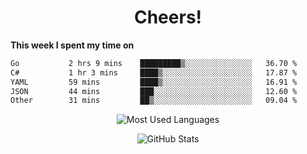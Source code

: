 <h1 align="center">Cheers!</h1>

**This week I spent my time on**
<!--START_SECTION:waka-->

```txt
Go           2 hrs 9 mins    █████████▒░░░░░░░░░░░░░░░   36.70 %
C#           1 hr 3 mins     ████▒░░░░░░░░░░░░░░░░░░░░   17.87 %
YAML         59 mins         ████▒░░░░░░░░░░░░░░░░░░░░   16.91 %
JSON         44 mins         ███░░░░░░░░░░░░░░░░░░░░░░   12.60 %
Other        31 mins         ██▒░░░░░░░░░░░░░░░░░░░░░░   09.04 %
```

<!--END_SECTION:waka-->

<p align="center"><img src="https://github-readme-stats.vercel.app/api/top-langs/?username=thnkrn&layout=compact&hide=html&theme=tokyonight" alt="Most Used Languages" /></p>

<p align="center"><img src="https://github-readme-stats.vercel.app/api?username=thnkrn&show_icons=true&count_private=true&theme=tokyonight&show=reviews&hide_rank=false&rank_icon=github" alt="GitHub Stats" /></p>

<!-- <p align="center"><a href="https://wakatime.com"><img src="https://wakatime.com/share/@thnkrn/40092326-d1bd-471b-89da-9a7c63939402.png" /></p>
 -->
